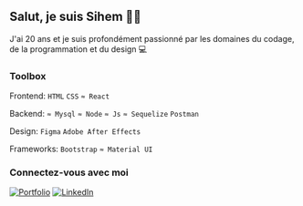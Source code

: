 ## Salut, je suis Sihem 👋🏽

J'ai 20 ans et je suis profondément passionné par les domaines du codage, de la programmation et du design 💻

### Toolbox

Frontend: `HTML` `CSS` `≈ React`

Backend: `≈ Mysql` `≈ Node` `≈ Js` `≈ Sequelize` `Postman`

Design: `Figma` `Adobe After Effects`

Frameworks: `Bootstrap` `≈ Material UI`

### Connectez-vous avec moi
[![Portfolio](https://img.shields.io/badge/Mon_Portfolio-000?style=for-the-badge&logo=ko-fi&logoColor=white)](https://sisilass31.github.io/)
[![LinkedIn](https://img.shields.io/badge/LinkedIn-0A66C2?style=for-the-badge&logo=linkedin&logoColor=white)](https://www.linkedin.com/in/sihem-lassar/)
